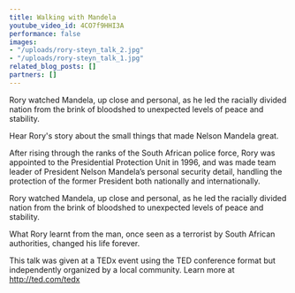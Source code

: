 ```yaml
---
title: Walking with Mandela
youtube_video_id: 4CO7f9HHI3A
performance: false
images:
- "/uploads/rory-steyn_talk_2.jpg"
- "/uploads/rory-steyn_talk_1.jpg"
related_blog_posts: []
partners: []
---
```


Rory watched Mandela, up close and personal, as he led the racially divided nation from the brink of bloodshed to unexpected levels of peace and stability.

Hear Rory's story about the small things that made Nelson Mandela great.

After rising through the ranks of the South African police force, Rory was appointed to the Presidential Protection Unit in 1996, and was made team leader of President Nelson Mandela’s personal security detail, handling the protection of the former President both nationally and internationally.

Rory watched Mandela, up close and personal, as he led the racially divided nation from the brink of bloodshed to unexpected levels of peace and stability.

What Rory learnt from the man, once seen as a terrorist by South African authorities, changed his life forever.

This talk was given at a TEDx event using the TED conference format but independently organized by a local community. Learn more at http://ted.com/tedx
